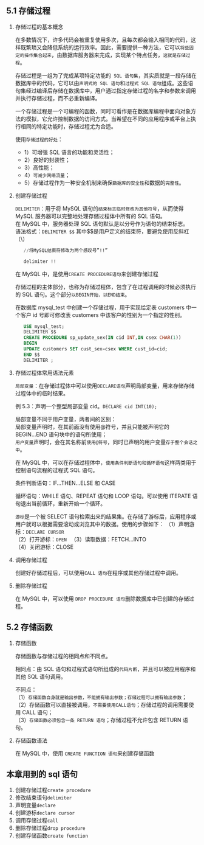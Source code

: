 ## 5.1 存储过程

1. 存储过程的基本概念

   在多数情况下，许多代码会被重复使用多次，且每次都会输入相同的代码，这样既繁琐又会降低系统的运行效率。因此，需要提供一种方法，它可以`将些固定的操作集合起来`，由数据库服务器来完成，实现某个特点任务，`这就是存储过程`。

   存储过程是一组为了完成某项特定功能的` SQL 语句集`，其实质就是一段存储在数据库中的代码，它可以由`声明式的 SQL 语句`和`过程式 SQL 语句`组成。这些语句集经过编译后存储在数据库中，用户通过指定存储过程的名字和参数来调用并执行存储过程，而不必重新编译。

   一个存储过程是一个可编程的函数，同时可看作是在数据库编程中面向对象方法的模拟，它允许控制数据的访问方式。当希望在不同的应用程序或平台上执行相同的特定功能时，存储过程尤为合适。

   使用`存储过程的好处`：

   - 1）可增强 SQL 语言的功能和灵活性；
   - 2）良好的封装性；
   - 3）高性能；
   - 4）`可减少网络流量`；
   - 5）存储过程作为一种安全机制来确保`数据库的安全性`和数据的`完整性`。

2. 创建存储过程

   `DELIMITER`：用于将 MySQL 语句的`结束标志临时修改为其他符号`，从而使得 MySQL 服务器可以完整地处理存储过程体中所有的 SQL 语句。  
   在 MySQL 中，服务器处理 SQL 语句默认是以分号作为语句的结束标志。  
   语法格式：`DELIMITER $$` 其中$$是用户定义的结束符，要避免使用反斜杠（\）

   ```sql
      //将MySQL结束符修改为两个感叹号”!!”

      delimiter !!
   ```

   在 MySQL 中，是使用`CREATE PROCEDURE语句`来创建存储过程

   存储过程的主体部分，也称为存储过程体，包含了在过程调用的时候必须执行的 SQL 语句。这个部分`以BEGIN开始，以END结束`。

   在数据库 mysql_test 中创建一个存储过程，用于实现给定表 customers 中一个客户 id 号即可修改表 customers 中该客户的性别为一个指定的性别。

   ```sql
      USE mysql_test;
      DELIMITER $$
      CREATE PROCEDURE sp_update_sex(IN cid INT,IN csex CHAR(1))
      BEGIN
      UPDATE customers SET cust_sex=csex WHERE cust_id=cid;
      END $$
      DELIMITER ;
   ```

3. 存储过程体常用语法元素

   `局部变量`：在存储过程体中可以使用`DECLARE语句`声明局部变量，用来存储存储过程体中的临时结果。

   例 5.3：声明一个整型局部变量 cid。`DECLARE cid INT(10);`

   局部变量不同于用户变量，两者间的区别：  
    局部变量声明时，在其前面没有使用@符号，并且只能被声明它的 BEGIN...END 语句块中的语句所使用；  
    `用户变量`声明时，会在其名称前`使用@符号`，同时已声明的用户变量`存于整个会话之中`。

   在 MySQL 中，可以在存储过程体中，`使用条件判断语句和循环语句`这样两类用于控制语句流程的过程式 SQL 语句。

   条件判断语句：IF…THEN…ELSE 和 CASE

   循环语句：WHILE 语句、REPEAT 语句和 LOOP 语句。可以使用 ITERATE 语句退出当前循环，重新开始一个循环。

   `游标`是一个被 SELECT 语句检索出来的结果集。在存储了游标后，应用程序或用户就可以根据需要滚动或浏览其中的数据。使用的步骤如下：
   （1）声明游标：`DECLARE CURSOR`  
   （2）打开游标：`OPEN `
   （3）读取数据：FETCH…INTO  
   （4）关闭游标：CLOSE

4. 调用存储过程

   创建好存储过程后，可以使用`CALL 语句`在程序或其他存储过程中调用。

5. 删除存储过程

   在 MySQL 中，可以使用 `DROP PROCEDURE 语句`删除数据库中已创建的存储过程。

## 5.2 存储函数

1. 存储函数

   存储函数与存储过程的相同点和不同点。

   相同点：由 SQL 语句和过程式语句所组成的`代码片断`，并且可以被应用程序和其他 SQL 语句调用。

   不同点：  
   （1）`存储函数自身就是输出参数，不能拥有输出参数；存储过程可以拥有输出参数`；  
   （2）存储函数可以直接被调用，`不需要使用CALL语句`；存储过程的调用需要使用 CALL 语句；  
   （3）`存储函数必须包含一条 RETURN 语句`；存储过程不允许包含 RETURN 语句。

2. 存储函数语法

   在 MySQL 中，使用 `CREATE FUNCTION 语句`来创建存储函数

## 本章用到的 sql 语句

1. 创建存储过程`create procedure`
2. 修改结束语句`delimiter`
3. 声明变量`declare`
4. 创建游标`declare cursor`
5. 调用存储过程`call`
6. 删除存储过程`drop procedure`
7. 创建存储函数`create function`

